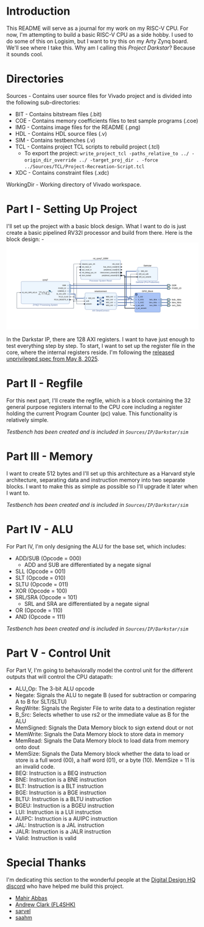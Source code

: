# Introduction

This README will serve as a journal for my work on my RISC-V CPU. For now, I'm attempting to build a basic RISC-V CPU as a side hobby. I used to do some of this on Logisim, but I want to try this on my Arty Zynq board. We'll see where I take this. Why am I calling this *Project Darkstar*? Because it sounds cool.

# Directories

Sources - Contains user source files for Vivado project and is divided into the following sub-directories:

- BIT - Contains bitstream files (.bit)
- COE - Contains memory coefficients files to test sample programs (.coe)
- IMG - Contains image files for the README (.png)
- HDL - Contains HDL source files (.v)
- SIM - Contains testbenches (.v)
- TCL - Contains project TCL scripts to rebuild project (.tcl)
    - To export the project: `write_project_tcl -paths_relative_to ../ -origin_dir_override ../ -target_proj_dir . -force ../Sources/TCL/Project-Recreation-Script.tcl`
- XDC - Contains constraint files (.xdc)

WorkingDir - Working directory of Vivado workspace.

# Part I - Setting Up Project

I'll set up the project with a basic block design. What I want to do is just create a basic pipelined RV32I processor and build from there. Here is the block design:
    - ![Block Design](./Sources/IMG/part-1-block-design.png)

In the Darkstar IP, there are 128 AXI registers. I want to have just enough to test everything step by step. To start, I want to set up the register file in the core, where the internal registers reside. I'm following the [released unprivileged spec from May 8, 2025](./riscv-unprivileged-spec-may-8-2025.pdf).

# Part II - Regfile

For this next part, I'll create the regfile, which is a block containing the 32 general purpose registers internal to the CPU core including a register holding the current Program Counter (pc) value. This functionality is relatively simple.

*Testbench has been created and is included in `Sources/IP/Darkstar/sim`*

# Part III - Memory

I want to create 512 bytes and I'll set up this architecture as a Harvard style architecture, separating data and instruction memory into two separate blocks. I want to make this as simple as possible so I'll upgrade it later when I want to.

*Testbench has been created and is included in `Sources/IP/Darkstar/sim`*

# Part IV - ALU

For Part IV, I'm only designing the ALU for the base set, which includes:
- ADD/SUB (Opcode = 000)
    - ADD and SUB are differentiated by a negate signal
- SLL (Opcode = 001)
- SLT (Opcode = 010)
- SLTU (Opcode = 011)
- XOR (Opcode = 100)
- SRL/SRA (Opcode = 101)
    - SRL and SRA are differentiated by a negate signal
- OR (Opcode = 110)
- AND (Opcode = 111)

*Testbench has been created and is included in `Sources/IP/Darkstar/sim`*

# Part V - Control Unit

For Part V, I'm going to behaviorally model the control unit for the different outputs that will control the CPU datapath:
- ALU_Op: The 3-bit ALU opcode
- Negate: Signals the ALU to negate B (used for subtraction or comparing A to B for SLT/SLTU)
- RegWrite: Signals the Register File to write data to a destination register
- B_Src: Selects whether to use rs2 or the immediate value as B for the ALU
- MemSigned: Signals the Data Memory block to sign extend dout or not
- MemWrite: Signals the Data Memory block to store data in memory
- MemRead: Signals the Data Memory block to load data from memory onto dout
- MemSize: Signals the Data Memory block whether the data to load or store is a full word (00), a half word (01), or a byte (10). MemSize = 11 is an invalid code.
- BEQ: Instruction is a BEQ instruction
- BNE: Instruction is a BNE instruction
- BLT: Instruction is a BLT instruction
- BGE: Instruction is a BGE instruction
- BLTU: Instruction is a BLTU instruction
- BGEU: Instruction is a BGEU instruction
- LUI: Instruction is a LUI instruction
- AUIPC: Instruction is a AUIPC instruction
- JAL: Instruction is a JAL instruction
- JALR: Instruction is a JALR instruction
- Valid: Instruction is valid


# Special Thanks

I'm dedicating this section to the wonderful people at the [Digital Design HQ discord](https://discord.gg/4YWKUryprY) who have helped me build this project.
- [Mahir Abbas](https://github.com/MahirAbbas)
- [Andrew Clark (FL4SHK)](https://github.com/fl4shk)
- [sarvel](https://sarvel.xyz/)
- [saahm](https://github.com/saahm)
